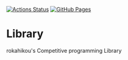 [![Actions Status](https://github.com/Takata1128/Library/workflows/verify/badge.svg)](https://github.com/Takata1128/Library/actions)
[![GitHub Pages](https://img.shields.io/static/v1?label=GitHub+Pages&message=+&color=brightgreen&logo=github)](https://Takata1128.github.io/Library/)
# Library
rokahikou's Competitive programming Library 
